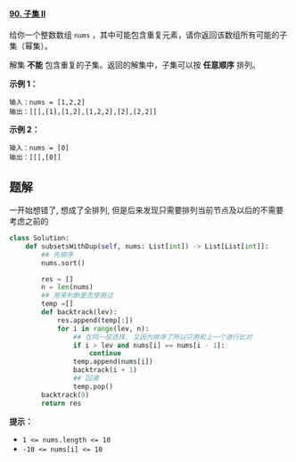 #### [90. 子集 II](https://leetcode.cn/problems/subsets-ii/)

给你一个整数数组 `nums` ，其中可能包含重复元素，请你返回该数组所有可能的子集（幂集）。

解集 **不能** 包含重复的子集。返回的解集中，子集可以按 **任意顺序** 排列。

 

**示例 1：**

```
输入：nums = [1,2,2]
输出：[[],[1],[1,2],[1,2,2],[2],[2,2]]
```

**示例 2：**

```
输入：nums = [0]
输出：[[],[0]]
```

 ## 题解

一开始想错了, 想成了全排列, 但是后来发现只需要排列当前节点及以后的不需要考虑之前的

~~~python
class Solution:
    def subsetsWithDup(self, nums: List[int]) -> List[List[int]]:
        ## 先排序
        nums.sort()

        res = []
        n = len(nums)
        ## 用来判断是否使用过
        temp =[]
        def backtrack(lev):
            res.append(temp[:])
            for i in range(lev, n):
                ## 在同一层选择, 又因为排序了所以只用和上一个进行比对
                if i > lev and nums[i] == nums[i - 1]:
                    continue
                temp.append(nums[i])
                backtrack(i + 1)
                ## 回溯
                temp.pop()
        backtrack(0)
        return res
~~~



**提示：**

- `1 <= nums.length <= 10`
- `-10 <= nums[i] <= 10`